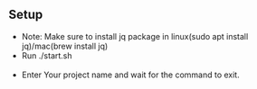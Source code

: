 ## Setup

<ul>
  <li>
  Note: Make sure to install jq package in linux(sudo apt install jq)/mac(brew install jq)
  </li>
  <li>
  Run ./start.sh
  </li>
<br />
  <li>
  Enter Your project name and wait for the command to exit.
  </li>
</ul>

